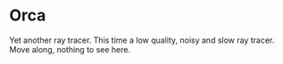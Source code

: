 # Orca
Yet another ray tracer. This time a low quality, noisy and slow ray tracer.
Move along, nothing to see here.